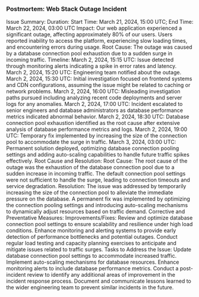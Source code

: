 ### Postmortem: Web Stack Outage Incident

Issue Summary:
Duration: Start Time: March 21, 2024, 15:00 UTC; End Time: March 22, 2024, 03:00 UTC
Impact: Our web application experienced a significant outage, affecting approximately 80% of our users. Users reported inability to access the platform, experiencing slow loading times, and encountering errors during usage.
Root Cause: The outage was caused by a database connection pool exhaustion due to a sudden surge in incoming traffic.
Timeline:
March 2, 2024, 15:15 UTC: Issue detected through monitoring alerts indicating a spike in error rates and latency.
March 2, 2024, 15:20 UTC: Engineering team notified about the outage.
March 2, 2024, 15:30 UTC: Initial investigation focused on frontend systems and CDN configurations, assuming the issue might be related to caching or network problems.
March 2, 2024, 16:00 UTC: Misleading investigation paths pursued including analyzing recent code deployments and server logs for any anomalies.
March 2, 2024, 17:00 UTC: Incident escalated to senior engineers and database administrators as database performance metrics indicated abnormal behavior.
March 2, 2024, 18:30 UTC: Database connection pool exhaustion identified as the root cause after extensive analysis of database performance metrics and logs.
March 2, 2024, 19:00 UTC: Temporary fix implemented by increasing the size of the connection pool to accommodate the surge in traffic.
March 3, 2024, 03:00 UTC: Permanent solution deployed, optimizing database connection pooling settings and adding auto-scaling capabilities to handle future traffic spikes effectively.
Root Cause and Resolution:
Root Cause: The root cause of the outage was the exhaustion of the database connection pool due to a sudden increase in incoming traffic. The default connection pool settings were not sufficient to handle the surge, leading to connection timeouts and service degradation.
Resolution: The issue was addressed by temporarily increasing the size of the connection pool to alleviate the immediate pressure on the database. A permanent fix was implemented by optimizing the connection pooling settings and introducing auto-scaling mechanisms to dynamically adjust resources based on traffic demand.
Corrective and Preventative Measures:
Improvements/Fixes:
Review and optimize database connection pool settings to ensure scalability and resilience under high load conditions.
Enhance monitoring and alerting systems to provide early detection of performance bottlenecks and potential outages.
Conduct regular load testing and capacity planning exercises to anticipate and mitigate issues related to traffic surges.
Tasks to Address the Issue:
Update database connection pool settings to accommodate increased traffic.
Implement auto-scaling mechanisms for database resources.
Enhance monitoring alerts to include database performance metrics.
Conduct a post-incident review to identify any additional areas of improvement in the incident response process.
Document and communicate lessons learned to the wider engineering team to prevent similar incidents in the future.

